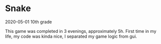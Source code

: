 # Snake

2020-05-01 10th grade

This game was completed in 3 evenings, approximately 5h.
First time in my life, my code was kinda nice, I separated my game logic from gui.
